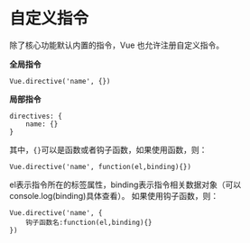 自定义指令
===================
除了核心功能默认内置的指令，Vue 也允许注册自定义指令。

**全局指令**

    Vue.directive('name', {})

**局部指令**

    directives: {
        name: {}
    }
其中，`{}`可以是函数或者钩子函数，如果使用函数，则：

    Vue.directive('name', function(el,binding){})
el表示指令所在的标签属性，binding表示指令相关数据对象（可以console.log(binding)具体查看）。
如果使用钩子函数，则：

    Vue.directive('name', {
        钩子函数名:function(el,binding){}
    })
